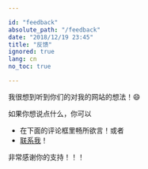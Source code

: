 ```yaml
---

id: "feedback"
absolute_path: "/feedback"
date: "2018/12/19 23:45"
title: "反馈"
ignored: true
lang: cn
no_toc: true

---
```


<div>

我很想到听到你们的对我的网站的想法！:smile:

如果你想说点什么，你可以

- 在下面的评论框里畅所欲言！或者
- [联系我](/en/about/me#contacts)！

非常感谢你的支持！！！

</div>
